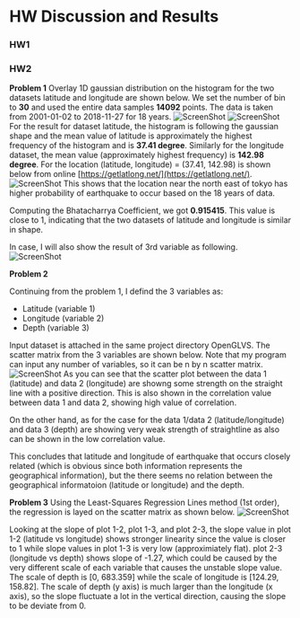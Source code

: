 
# HW Discussion and Results

### HW1

### HW2
**Problem 1**
Overlay 1D gaussian distribution on the histogram for the two datasets latitude and longitude are shown below.
We set the number of bin to **30** and used the entire data samples **14092** points. The data is taken from 2001-01-02 to 2018-11-27 for 18 years.
![ScreenShot](hw2_problem1_latitude.PNG)
![ScreenShot](hw2_problem1_longitude.PNG)
For the result for dataset latitude, the histogram is following the gaussian shape and the mean value of latitude is approximately the highest frequency of the histogram and is **37.41 degree**.
Similarly for the longitude dataset, the mean value (approximately highest frequency) is **142.98 degree**.
For the location (latitude, longitude) = (37.41, 142.98) is shown below from online [https://getlatlong.net/](https://getlatlong.net/).
![ScreenShot](hw2_problem1_location.PNG)
This shows that the location near the north east of tokyo has higher probability of earthquake to occur based on the 18 years of data.

Computing the Bhatacharrya Coefficient, we got **0.915415**. This value is close to 1, indicating that the two datasets of latitude and longitude is similar in shape.

In case, I will also show the result of 3rd variable as following.
![ScreenShot](hw2_problem1_depth.PNG)


**Problem 2**

Continuing from the problem 1, I defind the 3 variables as:

- Latitude (variable 1)
- Longitude (variable 2)
- Depth (variable 3)

Input dataset is attached in the same project directory OpenGLVS.
The scatter matrix from the 3 variables are shown below. Note that my program can input any number of variables, so 
it can be n by n scatter matrix.
![ScreenShot](hw2_problem2_scatterMatrix.PNG)
As you can see that the scatter plot between the data 1 (latitude) and data 2 (longitude) are showng some strength
on the straight line with a positive direction. This is also shown in the correlation value
between data 1 and data 2, showing high value of correlation.

On the other hand, as for the case for the data 1/data 2 (latitude/longitude) and data 3 (depth) are showing very weak
strength of straightline as also can be shown in the low correlation value.

This concludes that latitude and longitude of earthquake that occurs closely related (which is obvious since
 both information represents the geographical information), but the there seems no relation between the 
geographical informatoion (latitude or longitude) and the depth.


**Problem 3**
Using the Least-Squares Regression Lines method (1st order), the regression is layed on the scatter matrix as shown below.
![ScreenShot](hw2_problem3_scatterMatrix_Regression.PNG)

Looking at the slope of plot 1-2, plot 1-3, and plot 2-3, the slope value in plot 1-2 (latitude vs longitude) shows
stronger linearity since the value is closer to 1 while slope values in plot 1-3 is very low (approximiately flat).
plot 2-3 (longitude vs depth) shows slope of -1.27, which could be caused by the very different scale of each variable
 that causes the unstable slope value. The scale of depth is [0, 683.359] while the scale of longitude is [124.29, 158.82].
 The scale of depth (y axis) is much larger than the longitude (x axis), so the slope fluctuate a lot in the vertical direction, 
causing the slope to be deviate from 0.